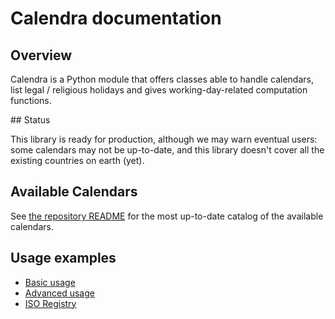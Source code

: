 # Calendra documentation

## Overview

Calendra is a Python module that offers classes able to handle calendars, list legal / religious holidays and gives working-day-related computation functions.

## Status

This library is ready for production, although we may warn eventual users: some calendars may not be up-to-date, and this library doesn't cover all the existing countries on earth (yet).

## Available Calendars

See [the repository README](https://github.com/jaraco/calendra#available-calendars) for the most up-to-date catalog of the available calendars.

## Usage examples

* [Basic usage](basic.md)
* [Advanced usage](advanced.md)
* [ISO Registry](iso-registry.md)
